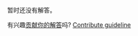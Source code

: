 
暂时还没有解答。

有兴趣[贡献你的解答](https://github.com/BFEdev/BFE.dev-solutions/blob/main/quiz/this-4_zh.md)吗? [Contribute guideline](https://github.com/BFEdev/BFE.dev-solutions#how-to-contribute)
